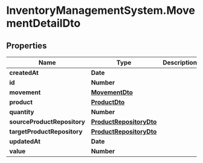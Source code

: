 # InventoryManagementSystem.MovementDetailDto

## Properties
Name | Type | Description | Notes
------------ | ------------- | ------------- | -------------
**createdAt** | **Date** |  | [optional] 
**id** | **Number** |  | [optional] 
**movement** | [**MovementDto**](MovementDto.md) |  | [optional] 
**product** | [**ProductDto**](ProductDto.md) |  | [optional] 
**quantity** | **Number** |  | [optional] 
**sourceProductRepository** | [**ProductRepositoryDto**](ProductRepositoryDto.md) |  | [optional] 
**targetProductRepository** | [**ProductRepositoryDto**](ProductRepositoryDto.md) |  | [optional] 
**updatedAt** | **Date** |  | [optional] 
**value** | **Number** |  | [optional] 


